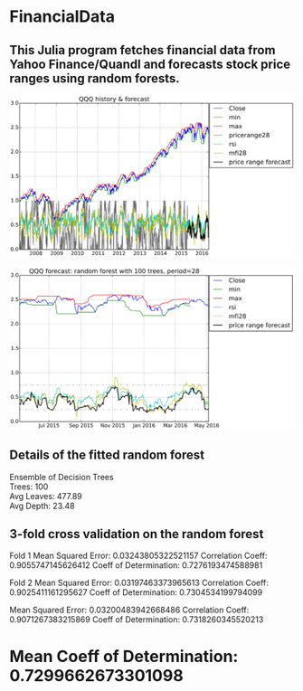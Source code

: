 # FinancialData

## This Julia program fetches financial data from Yahoo Finance/Quandl and forecasts stock price ranges using random forests.

![History and forecast of price range index of QQQ](qqq_history.png)

![1 year forecast of price range index of QQQ](qqq_forecast.png)

## Details of the fitted random forest

Ensemble of Decision Trees  
Trees:      100  
Avg Leaves: 477.89  
Avg Depth:  23.48  

## 3-fold cross validation on the random forest

Fold 1
Mean Squared Error:     0.03243805322521157
Correlation Coeff:      0.9055747145626412
Coeff of Determination: 0.7276193474588981

Fold 2
Mean Squared Error:     0.03197463373965613
Correlation Coeff:      0.9025411161295627
Coeff of Determination: 0.7304534199794099

Mean Squared Error:     0.03200483942668486
Correlation Coeff:      0.9071267383215869
Coeff of Determination: 0.7318260345520213

# Mean Coeff of Determination: 0.7299662673301098
